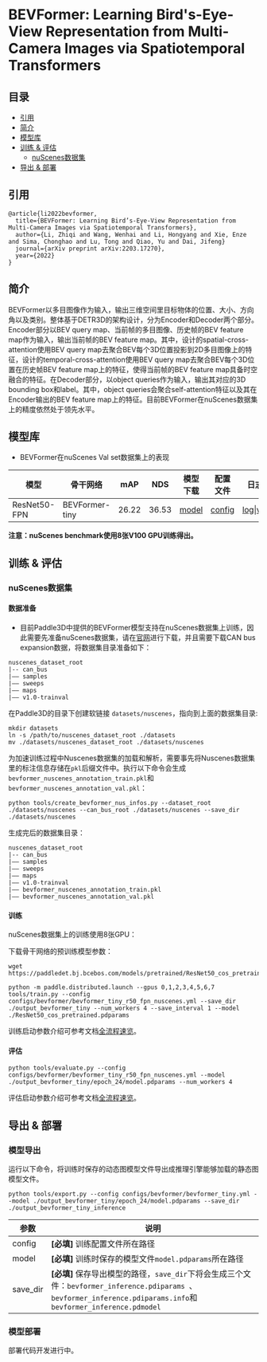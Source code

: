 # BEVFormer: Learning Bird's-Eye-View Representation from Multi-Camera Images via Spatiotemporal Transformers

## 目录
* [引用](#1)
* [简介](#2)
* [模型库](#3)
* [训练 & 评估](#4)
  * [nuScenes数据集](#41)
* [导出 & 部署](#8)

## <h2 id="1">引用</h2>

```
@article{li2022bevformer,
  title={BEVFormer: Learning Bird’s-Eye-View Representation from Multi-Camera Images via Spatiotemporal Transformers},
  author={Li, Zhiqi and Wang, Wenhai and Li, Hongyang and Xie, Enze and Sima, Chonghao and Lu, Tong and Qiao, Yu and Dai, Jifeng}
  journal={arXiv preprint arXiv:2203.17270},
  year={2022}
}
```

## <h2 id="2">简介</h2>

BEVFormer以多目图像作为输入，输出三维空间里目标物体的位置、大小、方向角以及类别。整体基于DETR3D的架构设计，分为Encoder和Decoder两个部分。Encoder部分以BEV query map、当前帧的多目图像、历史帧的BEV feature map作为输入，输出当前帧的BEV feature map。其中，设计的spatial-cross-attention使用BEV query map去聚合BEV每个3D位置投影到2D多目图像上的特征，设计的temporal-cross-attention使用BEV query map去聚合BEV每个3D位置在历史帧BEV feature map上的特征，使得当前帧的BEV feature map具备时空融合的特征。在Decoder部分，以object queries作为输入，输出其对应的3D bounding box和label。其中，object queries会聚合self-attention特征以及其在Encoder输出的BEV feature map上的特征。目前BEVFormer在nuScenes数据集上的精度依然处于领先水平。


## <h2 id="3">模型库</h2>

- BEVFormer在nuScenes Val set数据集上的表现

| 模型 | 骨干网络 | mAP | NDS | 模型下载 | 配置文件 | 日志 |
| ---- | ------ | --- | ----| ------- |------- | ---- |
| ResNet50-FPN | BEVFormer-tiny | 26.22 | 36.53 | [model](https://paddle3d.bj.bcebos.com/models/bevformer/bevformer_tiny_r50_fpn_nuscenes/model.pdparams) | [config](../../../configs/bevformer/bevformer_tiny_r50_fpn_nuscenes.yml) | [log](https://paddle3d.bj.bcebos.com/models/bevformer/bevformer_tiny_r50_fpn_nuscenes/train.log)\|[vdl](https://paddlepaddle.org.cn/paddle/visualdl/service/app?id=062bfe8678693d3f5a63c43eab7a65aa) |

**注意：nuScenes benchmark使用8张V100 GPU训练得出。**


## <h2 id="4">训练 & 评估</h2>

### <h3 id="41">nuScenes数据集</h3>
#### 数据准备

- 目前Paddle3D中提供的BEVFormer模型支持在nuScenes数据集上训练，因此需要先准备nuScenes数据集，请在[官网](https://www.nuscenes.org/nuscenes)进行下载，并且需要下载CAN bus expansion数据，将数据集目录准备如下：

```
nuscenes_dataset_root
|-- can_bus
|—— samples  
|—— sweeps  
|—— maps  
|—— v1.0-trainval  
```

在Paddle3D的目录下创建软链接 `datasets/nuscenes`，指向到上面的数据集目录:

```
mkdir datasets
ln -s /path/to/nuscenes_dataset_root ./datasets
mv ./datasets/nuscenes_dataset_root ./datasets/nuscenes
```

为加速训练过程中Nuscenes数据集的加载和解析，需要事先将Nuscenes数据集里的标注信息存储在`pkl`后缀文件中。执行以下命令会生成`bevformer_nuscenes_annotation_train.pkl`和`bevformer_nuscenes_annotation_val.pkl`：

```
python tools/create_bevformer_nus_infos.py --dataset_root ./datasets/nuscenes --can_bus_root ./datasets/nuscenes --save_dir ./datasets/nuscenes
```
生成完后的数据集目录：

```
nuscenes_dataset_root
|-- can_bus
|—— samples
|—— sweeps
|—— maps
|—— v1.0-trainval
|—— bevformer_nuscenes_annotation_train.pkl
|—— bevformer_nuscenes_annotation_val.pkl
```


#### 训练

nuScenes数据集上的训练使用8张GPU：

下载骨干网络的预训练模型参数：
```
wget https://paddledet.bj.bcebos.com/models/pretrained/ResNet50_cos_pretrained.pdparams
```

```
python -m paddle.distributed.launch --gpus 0,1,2,3,4,5,6,7 tools/train.py --config configs/bevformer/bevformer_tiny_r50_fpn_nuscenes.yml --save_dir ./output_bevformer_tiny --num_workers 4 --save_interval 1 --model ./ResNet50_cos_pretrained.pdparams
```

训练启动参数介绍可参考文档[全流程速览](../../quickstart.md#模型训练)。

#### 评估

```
python tools/evaluate.py --config configs/bevformer/bevformer_tiny_r50_fpn_nuscenes.yml --model ./output_bevformer_tiny/epoch_24/model.pdparams --num_workers 4
```

评估启动参数介绍可参考文档[全流程速览](../../quickstart.md#模型评估)。

## <h2 id="8">导出 & 部署</h2>

### <h3 id="81">模型导出</h3>


运行以下命令，将训练时保存的动态图模型文件导出成推理引擎能够加载的静态图模型文件。

```
python tools/export.py --config configs/bevformer/bevformer_tiny.yml --model ./output_bevformer_tiny/epoch_24/model.pdparams --save_dir ./output_bevformer_tiny_inference
```

| 参数 | 说明 |
| -- | -- |
| config | **[必填]** 训练配置文件所在路径 |
| model | **[必填]** 训练时保存的模型文件`model.pdparams`所在路径 |
| save_dir | **[必填]** 保存导出模型的路径，`save_dir`下将会生成三个文件：`bevformer_inference.pdiparams `、`bevformer_inference.pdiparams.info`和`bevformer_inference.pdmodel` |

### <h3 id="82">模型部署</h3>

部署代码开发进行中。
